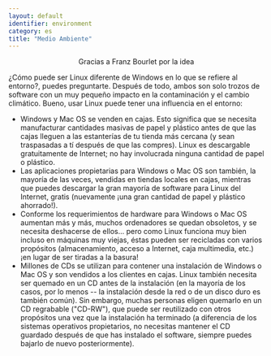 ```yaml
---
layout: default
identifier: environment
category: es
title: "Medio Ambiente"
---
```


<p align="center">Gracias a Franz Bourlet por la idea

¿Cómo puede ser Linux diferente de Windows en lo que se refiere al entorno?, puedes preguntarte. Después de todo, ambos son solo trozos de software con un muy pequeño impacto en la contaminación y el cambio climático. Bueno, usar Linux puede tener una influencia en el entorno:

<ul>

<li>Windows y Mac OS se venden en cajas. Esto significa que se necesita manufacturar cantidades masivas de papel y plástico antes de que las cajas lleguen a las estanterías de tu tienda más cercana (y sean traspasadas a tí después de que las compres). Linux es descargable gratuitamente de Internet; no hay involucrada ninguna cantidad de papel o plástico.</li>

<li>Las aplicaciones propietarias para Windows o Mac OS son también, la mayoría de las veces, vendidas en tiendas locales en cajas, mientras que puedes descargar la gran mayoría de software para Linux del Internet, gratis (nuevamente ¡una gran cantidad de papel y plástico ahorrado!).</li>

<li>Conforme los requerimientos de hardware para Windows o Mac OS aumentan más y más, muchos ordenadores se quedan obsoletos, y se necesita deshacerse de ellos... pero como Linux funciona muy bien incluso en máquinas muy viejas, éstas pueden ser recicladas con varios propósitos (almacenamiento, acceso a Internet, caja multimedia, etc.) ¡en lugar de ser tiradas a la basura!</li>

<li>Millones de CDs se utilizan para contener una instalación de Windows o Mac OS y son vendidos a los clientes en cajas. Linux también necesita ser quemado en un CD antes de la instalación (en la mayoría de los casos, por lo menos -- la instalación desde la red o de un disco duro es también común). Sin embargo, muchas personas eligen quemarlo en un CD regrabable ("CD-RW"), que puede ser reutilizado con otros propósitos una vez que la instalación ha terminado (a diferencia de los sistemas operativos propietarios, no necesitas mantener el CD guardado después de que has instalado el software, siempre puedes bajarlo de nuevo posteriormente).</li>

</ul>





